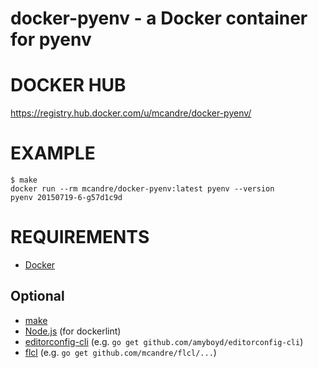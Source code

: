 # docker-pyenv - a Docker container for pyenv

# DOCKER HUB

https://registry.hub.docker.com/u/mcandre/docker-pyenv/

# EXAMPLE

```
$ make
docker run --rm mcandre/docker-pyenv:latest pyenv --version
pyenv 20150719-6-g57d1c9d
```

# REQUIREMENTS

* [Docker](https://www.docker.com/)

## Optional

* [make](http://www.gnu.org/software/make/)
* [Node.js](https://nodejs.org/en/) (for dockerlint)
* [editorconfig-cli](https://github.com/amyboyd/editorconfig-cli) (e.g. `go get github.com/amyboyd/editorconfig-cli`)
* [flcl](https://github.com/mcandre/flcl) (e.g. `go get github.com/mcandre/flcl/...`)
